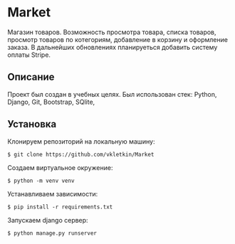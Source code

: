 # Market
Магазин товаров. Возможность просмотра товара, списка товаров, просмотр товаров по котегориям, добавление в корзину и оформление заказа. В дальнейших обновлениях планируеться добавить систему оплаты Stripe.

## Описание
Проект был создан в учебных целях. Был использован стек:
Python, Django, Git, Bootstrap, SQlite,

## Установка 
Клонируем репозиторий на локальную машину:

```$ git clone https://github.com/vkletkin/Market```

 Создаем виртуальное окружение:
 
 ```$ python -m venv venv```
 
 Устанавливаем зависимости:

```$ pip install -r requirements.txt```

Запускаем django сервер:

```$ python manage.py runserver```
